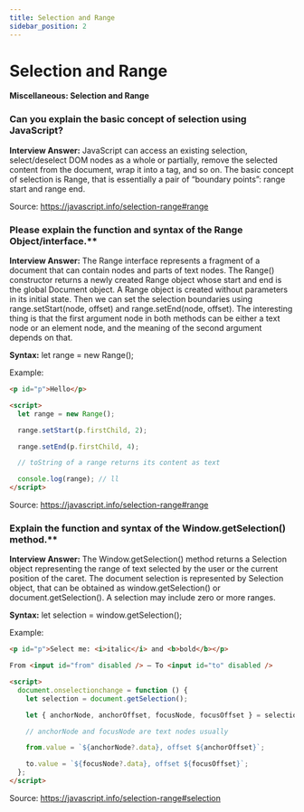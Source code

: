 ```yaml
---
title: Selection and Range
sidebar_position: 2
---
```


# Selection and Range

**Miscellaneous: Selection and Range**

### Can you explain the basic concept of selection using JavaScript?

**Interview Answer:** JavaScript can access an existing selection, select/deselect DOM nodes as a whole or partially, remove the selected content from the document, wrap it into a tag, and so on. The basic concept of selection is Range, that is essentially a pair of “boundary points”: range start and range end.

Source: <https://javascript.info/selection-range#range>

### Please explain the function and syntax of the Range Object/interface.\*\*

**Interview Answer:** The Range interface represents a fragment of a document that can contain nodes and parts of text nodes. The Range() constructor returns a newly created Range object whose start and end is the global Document object. A Range object is created without parameters in its initial state. Then we can set the selection boundaries using range.setStart(node, offset) and range.setEnd(node, offset). The interesting thing is that the first argument node in both methods can be either a text node or an element node, and the meaning of the second argument depends on that.

**Syntax:** let range = new Range();

Example:

```html
<p id="p">Hello</p>

<script>
  let range = new Range();

  range.setStart(p.firstChild, 2);

  range.setEnd(p.firstChild, 4);

  // toString of a range returns its content as text

  console.log(range); // ll
</script>
```

Source: <https://javascript.info/selection-range#range>

### Explain the function and syntax of the Window.getSelection() method.\*\*

**Interview Answer:** The Window.getSelection() method returns a Selection object representing the range of text selected by the user or the current position of the caret. The document selection is represented by Selection object, that can be obtained as window.getSelection() or document.getSelection(). A selection may include zero or more ranges.

**Syntax:** let selection = window.getSelection();

Example:

```html
<p id="p">Select me: <i>italic</i> and <b>bold</b></p>

From <input id="from" disabled /> – To <input id="to" disabled />

<script>
  document.onselectionchange = function () {
    let selection = document.getSelection();

    let { anchorNode, anchorOffset, focusNode, focusOffset } = selection;

    // anchorNode and focusNode are text nodes usually

    from.value = `${anchorNode?.data}, offset ${anchorOffset}`;

    to.value = `${focusNode?.data}, offset ${focusOffset}`;
  };
</script>
```

Source: <https://javascript.info/selection-range#selection>
